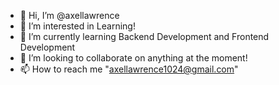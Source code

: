 - 👋 Hi, I’m @axellawrence
- 👀 I’m interested in Learning!
- 🌱 I’m currently learning Backend Development and Frontend Development
- 💞️ I’m looking to collaborate on anything at the moment!
- 📫 How to reach me "axellawrence1024@gmail.com"

<!---
axellawrence/axellawrence is a ✨ special ✨ repository because its `README.md` (this file) appears on your GitHub profile.
You can click the Preview link to take a look at your changes.
---t>
